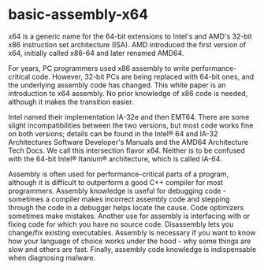 # basic-assembly-x64
x64 is a generic name for the 64-bit extensions to Intel's and AMD's 32-bit x86 instruction set architecture (ISA). AMD introduced the first version of x64, initially called x86-64 and later renamed AMD64.

For years, PC programmers used x86 assembly to write performance-critical code. However, 32-bit PCs are being replaced with 64-bit ones, and the underlying assembly code has changed. This white paper is an introduction to x64 assembly. No prior knowledge of x86 code is needed, although it makes the transition easier.

Intel named their implementation IA-32e and then EMT64. There are some slight incompatibilities between the two versions, but most code works fine on both versions; details can be found in the Intel® 64 and IA-32 Architectures Software Developer's Manuals and the AMD64 Architecture Tech Docs. We call this intersection flavor x64. Neither is to be confused with the 64-bit Intel® Itanium® architecture, which is called IA-64.

Assembly is often used for performance-critical parts of a program, although it is difficult to outperform a good C++ compiler for most programmers. Assembly knowledge is useful for debugging code - sometimes a compiler makes incorrect assembly code and stepping through the code in a debugger helps locate the cause. Code optimizers sometimes make mistakes. Another use for assembly is interfacing with or fixing code for which you have no source code. Disassembly lets you change/fix existing executables. Assembly is necessary if you want to know how your language of choice works under the hood - why some things are slow and others are fast. Finally, assembly code knowledge is indispensable when diagnosing malware.
